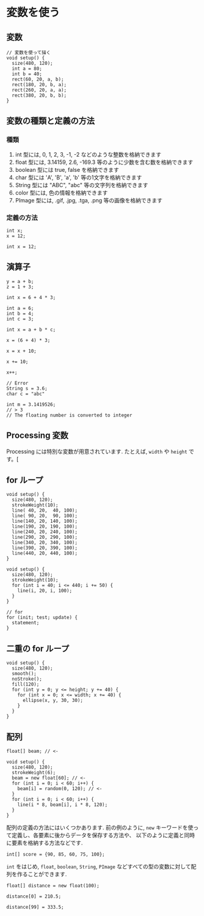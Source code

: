 # 変数を使う
## 変数

```processing
// 変数を使って描く
void setup() {
  size(480, 120);
  int a = 80;
  int b = 40;
  rect(60, 20, a, b);
  rect(180, 20, b, a);
  rect(260, 20, a, a);
  rect(380, 20, b, b);
}
```

## 変数の種類と定義の方法
### 種類

1. int 型には, 0, 1, 2, 3, -1, -2 などのような整数を格納できます
2. float 型には, 3.14159, 2.6, -169.3 等のように少数を含む数を格納できます
3. boolean 型には true, false を格納できます
4. char 型には 'A', 'B', 'a', 'b' 等の1文字を格納できます
5. String 型には "ABC", "abc" 等の文字列を格納できます
6. color 型には, 色の情報を格納できます
7. PImage 型には, .gif, .jpg, .tga, .png 等の画像を格納できます

### 定義の方法
```processing
int x;
x = 12;
```

```procsssing
int x = 12;
```

## 演算子
```processing
y = a + b;
z = 1 + 3;
```

```processing
int x = 6 + 4 * 3;
```

```processing
int a = 6;
int b = 4;
int c = 3;

int x = a + b * c;
```

```processing
x = (6 + 4) * 3;
```

```processing
x = x + 10;
```

```processing
x += 10;
```

```processing
x++;
```

```processing
// Error
String s = 3.6;
char c = "abc"
```

```processing
int m = 3.1419526; 
// > 3 
// The floating number is converted to integer
```

## Processing 変数
Processing には特別な変数が用意されています. たとえば, `width` や `height` です。[

## for ループ
```processing
void setup() {
  size(480, 120);
  strokeWeight(10);
  line( 40, 20,  40, 100);
  line( 90, 20,  90, 100);
  line(140, 20, 140, 100);
  line(190, 20, 190, 100);
  line(240, 20, 240, 100);
  line(290, 20, 290, 100);
  line(340, 20, 340, 100);
  line(390, 20, 390, 100);
  line(440, 20, 440, 100);
}
```

```processing
void setup() {
  size(480, 120);
  strokeWeight(10);
  for (int i = 40; i <= 440; i += 50) {
    line(i, 20, i, 100);
  }
}
```

```processing
// for
for (init; test; update) {
  statement;
}
```

## 二重の for ループ
```processing
void setup() {
  size(480, 120);
  smooth();
  noStroke();
  fill(120);
  for (int y = 0; y <= height; y += 40) {
    for (int x = 0; x <= width; x += 40) {
      ellipse(x, y, 30, 30);
    }
  }
}
```

## 配列
```processing
float[] beam; // <-

void setup() {
  size(480, 120);
  strokeWeight(6);
  beam = new float[60]; // <-
  for (int i = 0; i < 60; i++) {
    beam[i] = random(0, 120); // <-
  }
  for (int i = 0; i < 60; i++) {
    line(i * 8, beam[i], i * 8, 120);
  }
}
```

配列の定義の方法にはいくつかあります.
前の例のように, `new` キーワードを使って定義し、各要素に後からデータを保存する方法や、
以下のように定義と同時に要素を格納する方法などです.
```processing
int[] score = {90, 85, 60, 75, 100};
```

`int` をはじめ, `float`, `boolean`, `String`, `PImage` などすべての型の変数に対して配列を作ることができます.

```processing
float[] distance = new float(100);
```

```processing
distance[0] = 210.5;
```

```processing
distance[99] = 333.5;
```
